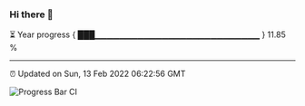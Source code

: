 ### Hi there 👋

⏳ Year progress { ███▁▁▁▁▁▁▁▁▁▁▁▁▁▁▁▁▁▁▁▁▁▁▁▁▁▁▁ } 11.85 %

---

⏰ Updated on Sun, 13 Feb 2022 06:22:56 GMT

![Progress Bar CI](https://github.com/ZhaoGui/ZhaoGui/workflows/Progress%20Bar%20CI/badge.svg)

